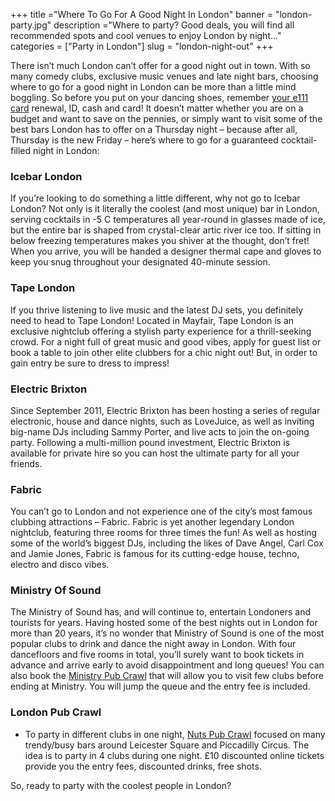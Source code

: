 +++
title ="Where To Go For A Good Night In London"
banner = "london-party.jpg"
description ="Where to party? Good deals, you will find all recommended spots and cool venues to enjoy London by night..."
categories = ["Party in London"]
slug = "london-night-out"
+++


There isn’t much London can’t offer for a good night out in town. With so many comedy clubs, exclusive music venues and late night bars, choosing where to go for a good night in London can be more than a little mind boggling. So before you put on your dancing shoes, remember [your e111 card](https://www.europeanhealthinsurancecard.org.uk/e111-renewal/ "e11 card") renewal, ID, cash and card! It doesn’t matter whether you are on a budget and want to save on the pennies, or simply want to visit some of the best bars London has to offer on a Thursday night – because after all, Thursday is the new Friday – here’s where to go for a guaranteed cocktail-filled night in London:


### Icebar London

If you’re looking to do something a little different, why not go to Icebar London? Not only is it literally the coolest (and most unique) bar in London, serving cocktails in -5 C temperatures all year-round in glasses made of ice, but the entire bar is shaped from crystal-clear artic river ice too. If sitting in below freezing temperatures makes you shiver at the thought, don’t fret! When you arrive, you will be handed a designer thermal cape and gloves to keep you snug throughout your designated 40-minute session.

### Tape London
If you thrive listening to live music and the latest DJ sets, you definitely need to head to Tape London! Located in Mayfair, Tape London is an exclusive nightclub offering a stylish party experience for a thrill-seeking crowd. For a night full of great music and good vibes, apply for guest list or book a table to join other elite clubbers for a chic night out! But, in order to gain entry be sure to dress to impress!

### Electric Brixton
Since September 2011, Electric Brixton has been hosting a series of regular electronic, house and dance nights, such as LoveJuice, as well as inviting big-name DJs including Sammy Porter, and live acts to join the on-going party. Following a multi-million pound investment, Electric Brixton is available for private hire so you can host the ultimate party for all your friends.

### Fabric
You can’t go to London and not experience one of the city’s most famous clubbing attractions – Fabric. Fabric is yet another legendary London nightclub, featuring three rooms for three times the fun! As well as hosting some of the world’s biggest DJs, including the likes of Dave Angel, Carl Cox and Jamie Jones, Fabric is famous for its cutting-edge house, techno, electro and disco vibes.

### Ministry Of Sound
The Ministry of Sound has, and will continue to, entertain Londoners and tourists for years. Having hosted some of the best nights out in London for more than 20 years, it’s no wonder that Ministry of Sound is one of the most popular clubs to drink and dance the night away in London. With four dancefloors and five rooms in total, you’ll surely want to book tickets in advance and arrive early to avoid disappointment and long queues!
You can also book the [Ministry Pub Crawl](https://nutspubcrawl.com/the-tours/ministry-of-sound/) that will allow you to visit few clubs before ending at Ministry. You will jump the queue and the entry fee is included.

### London Pub Crawl
-	To party in different clubs in one night, [Nuts Pub Crawl](https://nutspubcrawl.com/ "Nuts Pub Crawl") focused on many trendy/busy bars around Leicester Square and Piccadilly Circus. The idea is to party in 4 clubs during one night. £10 discounted online tickets provide you the entry fees, discounted drinks, free shots.



So, ready to party with the coolest people in London?

